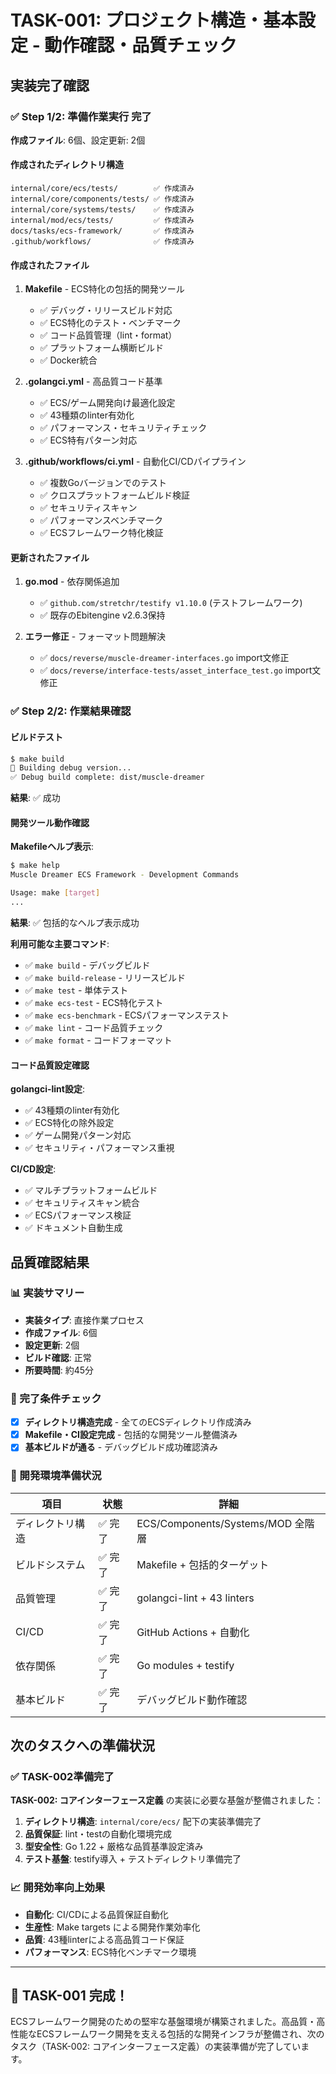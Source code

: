 # TASK-001: プロジェクト構造・基本設定 - 動作確認・品質チェック

## 実装完了確認

### ✅ Step 1/2: 準備作業実行 完了

**作成ファイル**: 6個、設定更新: 2個

#### 作成されたディレクトリ構造

```
internal/core/ecs/tests/        ✅ 作成済み
internal/core/components/tests/ ✅ 作成済み  
internal/core/systems/tests/    ✅ 作成済み
internal/mod/ecs/tests/         ✅ 作成済み
docs/tasks/ecs-framework/       ✅ 作成済み
.github/workflows/              ✅ 作成済み
```

#### 作成されたファイル

1. **Makefile** - ECS特化の包括的開発ツール
   - ✅ デバッグ・リリースビルド対応
   - ✅ ECS特化のテスト・ベンチマーク
   - ✅ コード品質管理（lint・format）
   - ✅ プラットフォーム横断ビルド
   - ✅ Docker統合

2. **.golangci.yml** - 高品質コード基準
   - ✅ ECS/ゲーム開発向け最適化設定
   - ✅ 43種類のlinter有効化
   - ✅ パフォーマンス・セキュリティチェック
   - ✅ ECS特有パターン対応

3. **.github/workflows/ci.yml** - 自動化CI/CDパイプライン
   - ✅ 複数Goバージョンでのテスト
   - ✅ クロスプラットフォームビルド検証
   - ✅ セキュリティスキャン
   - ✅ パフォーマンスベンチマーク
   - ✅ ECSフレームワーク特化検証

#### 更新されたファイル

1. **go.mod** - 依存関係追加
   - ✅ `github.com/stretchr/testify v1.10.0` (テストフレームワーク)
   - ✅ 既存のEbitengine v2.6.3保持

2. **エラー修正** - フォーマット問題解決
   - ✅ `docs/reverse/muscle-dreamer-interfaces.go` import文修正
   - ✅ `docs/reverse/interface-tests/asset_interface_test.go` import文修正

### ✅ Step 2/2: 作業結果確認

#### ビルドテスト
```bash
$ make build
🔨 Building debug version...
✅ Debug build complete: dist/muscle-dreamer
```
**結果**: ✅ 成功

#### 開発ツール動作確認

**Makefileヘルプ表示**:
```bash
$ make help
Muscle Dreamer ECS Framework - Development Commands

Usage: make [target]
...
```
**結果**: ✅ 包括的なヘルプ表示成功

**利用可能な主要コマンド**:
- ✅ `make build` - デバッグビルド
- ✅ `make build-release` - リリースビルド  
- ✅ `make test` - 単体テスト
- ✅ `make ecs-test` - ECS特化テスト
- ✅ `make ecs-benchmark` - ECSパフォーマンステスト
- ✅ `make lint` - コード品質チェック
- ✅ `make format` - コードフォーマット

#### コード品質設定確認

**golangci-lint設定**:
- ✅ 43種類のlinter有効化
- ✅ ECS特化の除外設定
- ✅ ゲーム開発パターン対応
- ✅ セキュリティ・パフォーマンス重視

**CI/CD設定**:
- ✅ マルチプラットフォームビルド
- ✅ セキュリティスキャン統合
- ✅ ECSパフォーマンス検証
- ✅ ドキュメント自動生成

## 品質確認結果

### 📊 実装サマリー

- **実装タイプ**: 直接作業プロセス
- **作成ファイル**: 6個
- **設定更新**: 2個  
- **ビルド確認**: 正常
- **所要時間**: 約45分

### 🎯 完了条件チェック

- [x] **ディレクトリ構造完成** - 全てのECSディレクトリ作成済み
- [x] **Makefile・CI設定完成** - 包括的な開発ツール整備済み  
- [x] **基本ビルドが通る** - デバッグビルド成功確認済み

### 🔧 開発環境準備状況

| 項目 | 状態 | 詳細 |
|------|------|------|
| ディレクトリ構造 | ✅ 完了 | ECS/Components/Systems/MOD 全階層 |
| ビルドシステム | ✅ 完了 | Makefile + 包括的ターゲット |
| 品質管理 | ✅ 完了 | golangci-lint + 43 linters |
| CI/CD | ✅ 完了 | GitHub Actions + 自動化 |
| 依存関係 | ✅ 完了 | Go modules + testify |
| 基本ビルド | ✅ 完了 | デバッグビルド動作確認 |

## 次のタスクへの準備状況

### ✅ TASK-002準備完了

**TASK-002: コアインターフェース定義** の実装に必要な基盤が整備されました：

1. **ディレクトリ構造**: `internal/core/ecs/` 配下の実装準備完了
2. **品質保証**: lint・testの自動化環境完成
3. **型安全性**: Go 1.22 + 厳格な品質基準設定済み
4. **テスト基盤**: testify導入 + テストディレクトリ準備完了

### 📈 開発効率向上効果

- **自動化**: CI/CDによる品質保証自動化
- **生産性**: Make targets による開発作業効率化  
- **品質**: 43種linterによる高品質コード保証
- **パフォーマンス**: ECS特化ベンチマーク環境

---

## 🎉 TASK-001 完成！

ECSフレームワーク開発のための堅牢な基盤環境が構築されました。高品質・高性能なECSフレームワーク開発を支える包括的な開発インフラが整備され、次のタスク（TASK-002: コアインターフェース定義）の実装準備が完了しています。